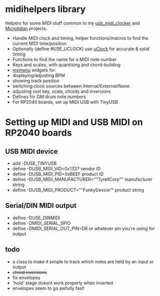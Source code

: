 # midihelpers library

Helpers for some MIDI stuff common to my [usb_midi_clocker](https://github.com/doctea/usb_midi_clock) and [Microlidian](https://github.com/doctea/Microlidian) projects.

- Handle MIDI clock and timing, helper functions/macros to find the current MIDI time/position
- Optionally (define #USE_UCLOCK) use [uClock](https://github.com/midilab/uClock) for accurate & solid timing
- Functions to find the name for a MIDI note number
- Keys and scales, with quantising and chord-building
- [mymenu](https://github.com/doctea/mymenu) widgets for:
 - displaying/adjusting BPM
 - showing track position
 - switching clock sources between Internal/External/None.
 - adjusting root key, scale, chords and inversions
- Defines for GM drum note numbers
- For RP2040 boards, set up MIDI USB with TinyUSB


# Setting up MIDI and USB MIDI on RP2040 boards

## USB MIDI device

- add -DUSE_TINYUSB
- define -DUSB_MIDI_VID=0x1337 vendor ID
- define -DUSB_MIDI_PID=0xBEEF product ID
- define -DUSB_MIDI_MANUFACTURER="\"TyrellCorp\"" manufacturer string
- define -DUSB_MIDI_PRODUCT="\"FunkyDevice\"" product string

## Serial/DIN MIDI output

- define -DUSE_DINMIDI
- define -DMIDI_SERIAL_SPIO
- define -DMIDI_SERIAL_OUT_PIN=D6 or whatever pin you're using for output

## todo

- a class to make it simple to track which notes are held by an input or output
- ~~chord inversions~~
- fix envelopes
 - 'hold' stage doesnt work properly when inverted
 - envelopes seem to go awfully fast!
